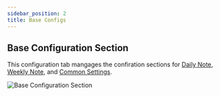 ```yaml
---
sidebar_position: 2
title: Base Configs
---
```

## Base Configuration Section

This configuration tab mangages the confiration sections for [Daily Note](./daily_note.md), [Weekly Note](./weekly_note.md), and [Common Settings](./common_settings.md).

![Base Configuration Section](/img/base_section.png)



